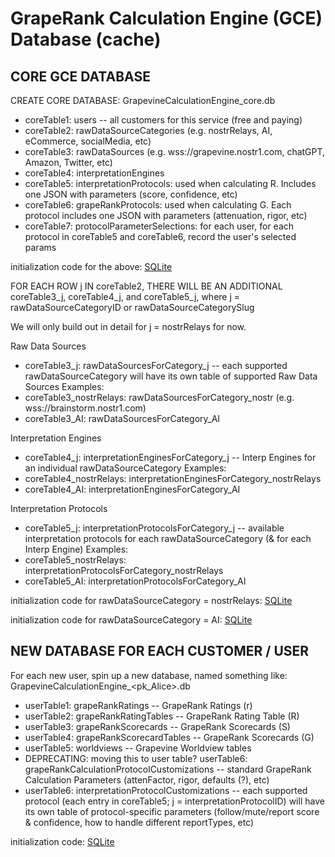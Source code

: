 # GrapeRank Calculation Engine (GCE) Database (cache)

## CORE GCE DATABASE

CREATE CORE DATABASE: GrapevineCalculationEngine_core.db

- coreTable1: users -- all customers for this service (free and paying)
- coreTable2: rawDataSourceCategories (e.g. nostrRelays, AI, eCommerce, socialMedia, etc)
- coreTable3: rawDataSources (e.g. wss://grapevine.nostr1.com, chatGPT, Amazon, Twitter, etc)
- coreTable4: interpretationEngines
- coreTable5: interpretationProtocols: used when calculating R. Includes one JSON with parameters (score, confidence, etc)
- coreTable6: grapeRankProtocols: used when calculating G. Each protocol includes one JSON with parameters (attenuation, rigor, etc)
- coreTable7: protocolParameterSelections: for each user, for each protocol in coreTable5 and coreTable6, record the user's selected params

initialization code for the above: [SQLite](./init-calculation-engine-main-db.sql)

FOR EACH ROW j IN coreTable2, THERE WILL BE AN ADDITIONAL coreTable3_j, coreTable4_j, and coreTable5_j, where j = rawDataSourceCategoryID or rawDataSourceCategorySlug

We will only build out in detail for j = nostrRelays for now.

Raw Data Sources
- coreTable3_j: rawDataSourcesForCategory_j -- each supported rawDataSourceCategory will have its own table of supported Raw Data Sources
Examples:
- coreTable3_nostrRelays: rawDataSourcesForCategory_nostr (e.g. wss://brainstorm.nostr1.com)
- coreTable3_AI: rawDataSourcesForCategory_AI

Interpretation Engines
- coreTable4_j: interpretationEnginesForCategory_j -- Interp Engines for an individual rawDataSourceCategory
Examples:
- coreTable4_nostrRelays: interpretationEnginesForCategory_nostrRelays
- coreTable4_AI: interpretationEnginesForCategory_AI

Interpretation Protocols
- coreTable5_j: interpretationProtocolsForCategory_j -- available interpretation protocols for each rawDataSourceCategory (& for each Interp Engine)
Examples:
- coreTable5_nostrRelays: interpretationProtocolsForCategory_nostrRelays
- coreTable5_AI: interpretationProtocolsForCategory_AI

initialization code for rawDataSourceCategory = nostrRelays: [SQLite](./init-calculation-engine-main-db.sql)

initialization code for rawDataSourceCategory = AI: [SQLite](./init-calculation-engine-main-db.sql)

## NEW DATABASE FOR EACH CUSTOMER / USER

For each new user, spin up a new database, named something like: GrapevineCalculationEngine_<pk_Alice>.db

- userTable1: grapeRankRatings -- GrapeRank Ratings (r)
- userTable2: grapeRankRatingTables -- GrapeRank Rating Table (R)
- userTable3: grapeRankScorecards -- GrapeRank Scorecards (S) 
- userTable4: grapeRankScorecardTables -- GrapeRank Scorecards (G)
- userTable5: worldviews -- Grapevine Worldview tables
- DEPRECATING: moving this to user table? userTable6: grapeRankCalculationProtocolCustomizations -- standard GrapeRank Calculation Parameters (attenFactor, rigor, defaults (?), etc)
- userTable6: interpretationProtocolCustomizations -- each supported protocol (each entry in coreTable5; j = interpretationProtocolID) will have its own table of protocol-specific parameters (follow/mute/report score & confidence, how to handle different reportTypes, etc)

initialization code: [SQLite](./init-calculation-engine-single-user-db.sql)

